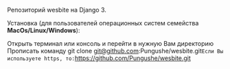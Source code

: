 Репозиторий wesbite на Django 3.

Установка (для пользователей операционных систем семейства **MacOs/Linux/Windows**):

Открыть терминал или консоль и перейти в нужную Вам директорию
Прописать команду git clone git@github.com:Pungushe/wesbite.git`
Если Вы используете https, то: `https://github.com/Pungushe/wesbite.git
